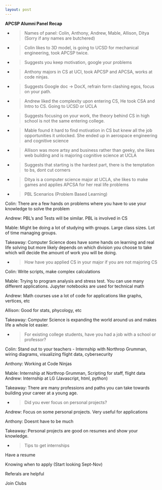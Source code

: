 ```yaml
---
layout: post
---
```

**APCSP Alumni Panel Recap**

  - > Names of panel: Colin, Anthony, Andrew, Mable, Allison, Ditya (Sorry if any names are butchered)

<!-- end list -->

  - > Colin likes to 3D model, is going to UCSD for mechanical engineering, took APCSP twice.

  - > Suggests you keep motivation, google your problems

<!-- end list -->

  - > Anthony majors in CS at UCI, took APCSP and APCSA, works at code ninjas.

  - > Suggests Google doc -\> DocX, refrain form clashing egos, focus on your path.

<!-- end list -->

  - > Andrew liked the complexity upon entering CS, He took CSA and Intro to CS. Going to UCSD or UCLA

  - > Suggests focusing on your work, the theory behind CS in high school is not the same entering college.

<!-- end list -->

  - > Mable found it hard to find motivation in CS but knew all the job opportunities it unlocked. She ended up in aerospace engineering and cognitive science

<!-- end list -->

  - > Allison was more artsy and business rather than geeky, she likes web building and is majoring cognitive science at UCLA

  - > Suggests that starting is the hardest part, there is the temptation to bs, dont cut corners

<!-- end list -->

  - > Ditya is a computer science major at UCLA, she likes to make games and applies APCSA for her real life problems

<!-- end list -->

  - > PBL Scenarios (Problem Based Learning)

Colin: There are a few hands on problems where you have to use your knowledge to solve the problem

Andrew: PBL’s and Tests will be similar. PBL is involved in CS

Mable: Might be doing a lot of studying with groups. Large class sizes. Lot of time managing groups.

Takeaway: Computer Science does have some hands on learning and real life solving but more likely depends on which division you choose to take which will decide the amount of work you will be doing.

  - > How have you applied CS in your major if you are not majoring CS

Colin: Write scripts, make complex calculations

Mable: Trying to program analysis and stress test. You can use many different applications. Jupyter notebooks are used for technical math

Andrew: Math courses use a lot of code for applications like graphs, vertices, etc

Allison: Good for stats, phycology, etc

Takeaway: Computer Science is expanding the world around us and makes life a whole lot easier.

  - > For existing college students, have you had a job with a school or professor?

Colin: Stand out to your teachers - Internship with Northrop Grumman, wiring diagrams, visualizing flight data, cybersecurity

Anthony: Working at Code Ninjas

Mable: Internship at Northrop Grumman, Scripting for staff, flight data  
Andrew: Internship at LG (Javascript, html, python)

Takeaway: There are many professions and paths you can take towards building your career at a young age.

  - > Did you ever focus on personal projects?

Andrew: Focus on some personal projects. Very useful for applications

Anthony: Doesnt have to be much

Takeaway: Personal projects are good on resumes and show your knowledge.

  - > Tips to get internships

Have a resume

Knowing when to apply (Start looking Sept-Nov)

Referals are helpful

Join Clubs
